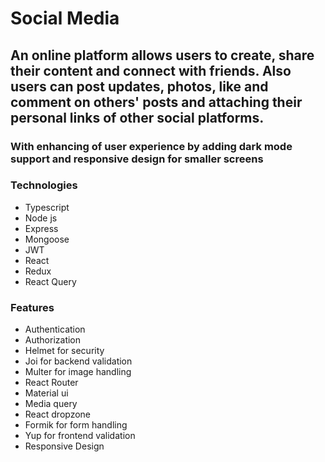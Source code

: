 # Social Media  
## An online platform allows users to create, share their content and connect with friends. Also users can post updates, photos, like and comment on others' posts and attaching their personal links of other social platforms.

### With enhancing of user experience by adding dark mode support and responsive design for smaller screens

### Technologies

- Typescript
- Node js
- Express
- Mongoose
- JWT
- React
- Redux
- React Query

### Features

- Authentication
- Authorization
- Helmet for security
- Joi for backend validation
- Multer for image handling
- React Router
- Material ui
- Media query
- React dropzone
- Formik for form handling
- Yup for frontend validation
- Responsive Design